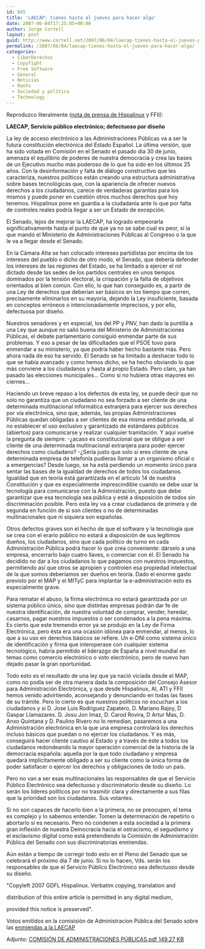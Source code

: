 ```yaml
---
id: 845
title: 'LAECAP: tienes hasta el jueves para hacer algo'
date: 2007-06-04T17:25:05+00:00
author: Jorge Cortell
layout: post
guid: http://www.cortell.net/2007/06/04/laecap-tienes-hasta-el-jueves-para-hacer-algo/
permalink: /2007/06/04/laecap-tienes-hasta-el-jueves-para-hacer-algo/
categories:
  - CiberDerechos
  - Copyfight
  - Free Software
  - General
  - Noticias
  - Rants
  - Sociedad y polí­tica
  - Technology
---
```

Reproduzco literalmente (<a target="_blank" title="Hispalinux" href="http://www.hispalinux.es/node/635">nota de prensa de Hispalinux</a> y FFII):

**LAECAP, Servicio público electrónico; defectuoso por diseño**

La ley de acceso electrónico a las Administraciones Públicas va a ser la futura constitución electrónica del Estado Español. La última versión, que ha sido votada en Comisión en el Senado el pasado dia 30 de junio, amenaza el equilibrio de poderes de nuestra democracia y crea las bases de un Ejecutivo mucho más poderoso de lo que ha sido en los últimos 25 años. Con la desinformación y falta de diálogo constructivo que les caracteriza, nuestros polí­ticos están creando una estructura administrativa sobre bases tecnológicas que, con la apariencia de ofrecer nuevos derechos a los ciudadanos, carece de verdaderas garantí­as para los mismos y puede poner en cuestión otros muchos derechos que hoy tenemos. Hispalinux pone en guardia a la ciudadaní­a ante lo que por falta de controles reales podrí­a llegar a ser un Estado de excepción.
  
El Senado, lejos de mejorar la LAECAP, ha logrado empeorarla significativamente hasta el punto de que ya no se sabe cual es peor, si la que mandó el Ministerio de Administraciones Públicas al Congreso o la que le va a llegar desde el Senado.

En la Cámara Alta se han colocado intereses partidistas por encima de los intereses del pueblo o dicho de otro modo, el Senado, que deberí­a defender los intereses de las regiones del Estado, se ha limitado a ejercer el rol dictado desde las sedes de los partidos centrales en unos tiempos dominados por la tensión electoral, la crispación y la falta de objetivos orientados al bien común. Con ello, lo que han conseguido es, a partir de una Ley de derechos que deberí­an ser básicos en los tiempo que corren, precisamente eliminarlos en su mayorí­a, dejando la Ley insuficiente, basada en conceptos erróneos o intencionadamente imprecisos, y por ello, defectuosa por diseño.
  
Nuestros senadores y en especial, los del PP y PNV, han dado la puntilla a una Ley que aunque no salió buena del Ministerio de Administraciones Públicas, el debate parlamentario consiguió enmendar parte de sus problemas. Y eso a pesar de las dificultades que el PSOE tuvo para enmendar a su ministerio, ya que podrí­a haber hecho bastante más. Pero ahora nada de eso ha servido. El Senado se ha limitado a deshacer todo lo que se habí­a avanzado y como hemos dicho, se ha hecho obviando lo que más conviene a los ciudadanos y hasta al propio Estado. Pero claro, ya han pasado las elecciones municipales... Como si no hubiera otras mayores en ciernes...
  
Haciendo un breve repaso a los defectos de esta ley, se puede decir que no solo no garantiza que un ciudadano no sea forzado a ser cliente de una determinada multinacional informática extranjera para ejercer sus derechos por ví­a electrónica, sino que, además, las propias Administraciones Públicas quedan obligadas a ser clientes de esa misma entidad privada, al no establecer el uso exclusivo y garantizado de estándares públicos (abiertos) para comunicarse y realizar cualquier tramitación. Y aquí­ vuelve la pregunta de siempre: -¿acaso es constitucional que se obligue a ser cliente de una determinada multinacional extranjera para poder ejercer derechos como ciudadano? -¿Serí­a justo que solo si eres cliente de una determinada empresa de telefoní­a pudieras llamar a un organismo oficial o a emergencias? Desde luego, se ha está perdiendo un momento único para sentar las bases de la igualdad de derechos de todos los ciudadanos. Igualdad que en teorí­a está garantizada en el articulo 14 de nuestra Constitución y que es especialmente imprescindible cuando se debe usar la tecnologí­a para comunicarse con la Administración, puesto que debe garantizar que esa tecnologí­a sea pública y esté a disposición de todos sin discriminación posible. Pero esta ley va a crear ciudadanos de primera y de segunda en función de si son clientes o no de determinadas multinacionales que ni siquiera son españolas.
  
Otros defectos graves son el hecho de que el software y la tecnologí­a que se crea con el erario público no estará a disposición de sus legí­timos dueños, los ciudadanos, sino que cada polí­tico de turno en cada Administración Pública podrá hacer lo que crea conveniente: dárselo a una empresa, encerrarlo bajo cuatro llaves, o comerciar con él. El Senado ha decidido no dar a los ciudadanos lo que pagamos con nuestros impuestos, permitiendo así­ que otros se apropien y controlen esa propiedad intelectual de la que somos deberí­amos ser dueños en teorí­a. Dado el enorme gasto previsto por el MAP y el MITyC para implantar la e-administración esto es especialmente grave.

Para rematar el abuso, la firma electrónica no estará garantizada por un sistema público único, sino que distintas empresas podrán dar fe de nuestra identificación, de nuestra voluntad de comprar, vender, heredar, casarnos, pagar nuestros impuestos o ser condenados a la pena máxima. Es cierto que este tremendo error ya se produjo en la Ley de Firma Electrónica, pero ésta era una ocasión idónea para enmendar, al menos, lo que a su uso en derechos básicos se refiere. Un e-DNI como sistema único de identificación y firma que interoperase con cualquier sistema tecnológico, habrí­a permitido el liderazgo de España a nivel mundial en temas como comercio electrónico o voto electrónico, pero de nuevo han dejado pasar la gran oportunidad.
  
Todo esto es el resultado de una ley que ya nació viciada desde el MAP, como no podí­a ser de otra manera dada la composición del Consejo Asesor para Administración Electrónica, y que desde Hispalinux, AI, ATI y FFII hemos venido advirtiendo, aconsejando y denunciando en todas las fases de su trámite. Pero lo cierto es que nuestros polí­ticos no escuchan a los ciudadanos y si D. Jose Luis Rodriguez Zapatero, D. Mariano Rajoy, D Gaspar Llamazares. D. Josu Jon Imaz, D. Carod Rovira, D Artur Mas, D. Anxo Quintana y D. Paulino Rivero no lo remedian, pasaremos a una Administración electrónica en la que una empresa controlará los derechos incluso básicos que puedan o no ejercer los ciudadanos. Y es más, conseguirá hacer cliente cautivo al Estado y a través de éste a todos los ciudadanos redondeando la mayor operación comercial de la historia de la democracia española: aquella por la que todo ciudadano y empresa quedará implí­citamente obligado a ser su cliente como la única forma de poder satisfacer o ejercer los derechos y obligaciones de todo un paí­s.

Pero no van a ser esas multinacionales las responsables de que el Servicio Público Electrónico sea defectuoso y discriminatorio desde su diseño. Lo serán los lideres polí­ticos por no trasmitir clara y directamente a sus filas que la prioridad son los ciudadanos. Sus votantes.

Si no son capaces de hacerlo bien a la primera, no se preocupen, el tema es complejo y lo sabemos entender. Tomen la determinación de repetirlo o abortarlo si es necesario. Pero no condenen a esta sociedad a la primera gran inflexión de nuestra Democracia hacia el ostracismo, el seguidismo y el esclavismo digital como está pretendiendo la Comisión de Administración Pública del Senado con sus discriminatorias enmiendas.

Aún están a tiempo de corregir todo esto en el Pleno del Senado que se celebrará el próximo dí­a 7 de junio. Si no lo hacen, Vds. serán los responsables de que el Servicio Público Electrónico sea defectuoso desde su diseño.

"Copyleft 2007 GDFL Hispalinux. Verbatim copying, translation and
  
distribution of this entire article is permitted in any digital medium,
  
provided this notice is preserved".

Votos emitidos en la comisisión de Administracion Pública del Senado sobre las <a title="Enmiendas" target="_blank" href="http://www.hispalinux.es/files/enmiendas-LAECAP-SenadoII0097C.pdf">enmiendas a la LAECAP</a>
  
Adjunto: <a title="comisión" target="_blank" href="http://www.hispalinux.es/files/COMISIÓN%20DE%20ADMINISTRACIONES%20PÚBLICAS.pdf">COMISIÓN DE ADMINISTRACIONES PÚBLICAS.pdf 149.27 KB</a>
